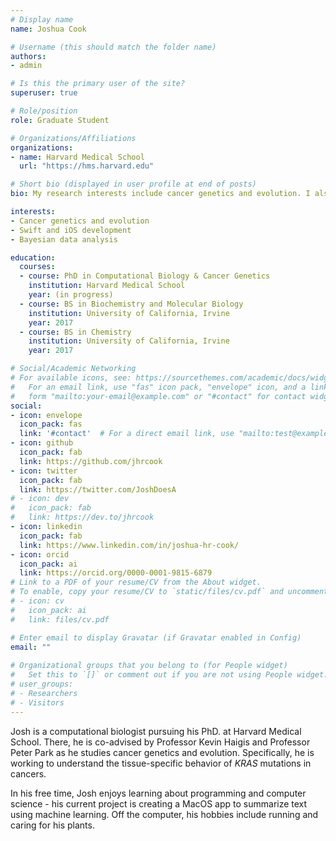 ```yaml
---
# Display name
name: Joshua Cook

# Username (this should match the folder name)
authors:
- admin

# Is this the primary user of the site?
superuser: true

# Role/position
role: Graduate Student

# Organizations/Affiliations
organizations:
- name: Harvard Medical School
  url: "https://hms.harvard.edu"

# Short bio (displayed in user profile at end of posts)
bio: My research interests include cancer genetics and evolution. I also learning about programming and computer science in general.

interests:
- Cancer genetics and evolution
- Swift and iOS development
- Bayesian data analysis

education:
  courses:
  - course: PhD in Computational Biology & Cancer Genetics
    institution: Harvard Medical School
    year: (in progress)
  - course: BS in Biochemistry and Molecular Biology
    institution: University of California, Irvine
    year: 2017
  - course: BS in Chemistry
    institution: University of California, Irvine
    year: 2017

# Social/Academic Networking
# For available icons, see: https://sourcethemes.com/academic/docs/widgets/#icons
#   For an email link, use "fas" icon pack, "envelope" icon, and a link in the
#   form "mailto:your-email@example.com" or "#contact" for contact widget.
social:
- icon: envelope
  icon_pack: fas
  link: '#contact'  # For a direct email link, use "mailto:test@example.org".
- icon: github
  icon_pack: fab
  link: https://github.com/jhrcook
- icon: twitter
  icon_pack: fab
  link: https://twitter.com/JoshDoesA
# - icon: dev
#   icon_pack: fab
#   link: https://dev.to/jhrcook
- icon: linkedin
  icon_pack: fab
  link: https://www.linkedin.com/in/joshua-hr-cook/
- icon: orcid
  icon_pack: ai
  link: https://orcid.org/0000-0001-9815-6879
# Link to a PDF of your resume/CV from the About widget.
# To enable, copy your resume/CV to `static/files/cv.pdf` and uncomment the lines below.  
# - icon: cv
#   icon_pack: ai
#   link: files/cv.pdf

# Enter email to display Gravatar (if Gravatar enabled in Config)
email: ""
  
# Organizational groups that you belong to (for People widget)
#   Set this to `[]` or comment out if you are not using People widget.  
# user_groups:
# - Researchers
# - Visitors
---
```


Josh is a computational biologist pursuing his PhD. at Harvard Medical School. There, he is co-advised by Professor Kevin Haigis and Professor Peter Park as he studies cancer genetics and evolution. Specifically, he is working to understand the tissue-specific behavior of *KRAS* mutations in cancers.

In his free time, Josh enjoys learning about programming and computer science - his current project is creating a MacOS app to summarize text using machine learning. Off the computer, his hobbies include running and caring for his plants.

